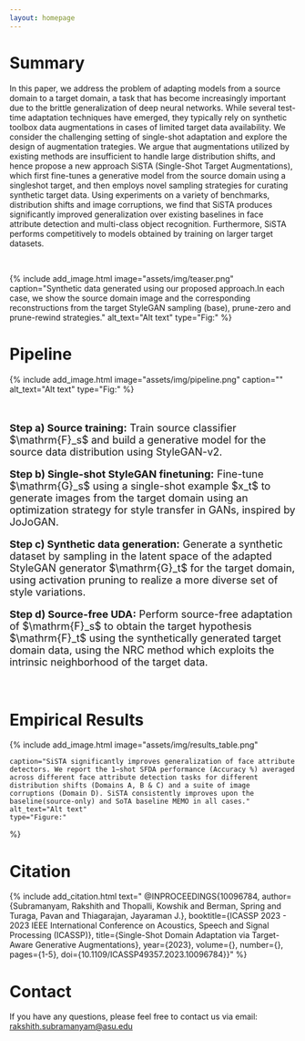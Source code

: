 ```yaml
---
layout: homepage
---
```


# Summary

In this paper, we address the problem of adapting models from a source domain to a target domain, a task that has become increasingly important due to the brittle generalization of deep neural networks. While several test-time adaptation techniques have emerged, they typically rely on synthetic toolbox data augmentations in cases of limited target data availability. We consider the challenging setting of single-shot adaptation and explore the design of augmentation trategies. We argue that augmentations utilized by existing methods are insufficient to handle large distribution shifts, and hence propose a new approach SiSTA (Single-Shot Target Augmentations), which first fine-tunes a generative model from the source domain using a singleshot target, and then employs novel sampling strategies for curating synthetic target data. Using
experiments on a variety of benchmarks, distribution shifts and image corruptions, we find that SiSTA produces significantly improved generalization over existing baselines in face attribute detection and multi-class object recognition. Furthermore, SiSTA performs competitively to models obtained by training on larger target datasets.


<br>

{% include add_image.html 
    image="assets/img/teaser.png"
    caption="Synthetic data generated using our proposed approach.In each case, we show the source domain image and the corresponding reconstructions from the target StyleGAN sampling (base), prune-zero and prune-rewind strategies." 
    alt_text="Alt text" 
    type="Fig:" 
%}

# Pipeline

{% include add_image.html 
    image="assets/img/pipeline.png"
    caption="" 
    alt_text="Alt text" 
    type="Fig:" 
%}

<br>

<div style="font-size:18px">
  <p><strong>Step a) Source training:</strong> Train source classifier $\mathrm{F}_s$ and build a generative model for the source data distribution using StyleGAN-v2.</p>

  <p><strong>Step b) Single-shot StyleGAN finetuning:</strong> Fine-tune $\mathrm{G}_s$ using a single-shot example $x_t$ to generate images from the target domain using an optimization strategy for style transfer in GANs, inspired by JoJoGAN.</p>

  <p><strong>Step c) Synthetic data generation:</strong> Generate a synthetic dataset by sampling in the latent space of the adapted StyleGAN generator $\mathrm{G}_t$ for the target domain, using activation pruning to realize a more diverse set of style variations.</p>

  <p><strong>Step d) Source-free UDA:</strong> Perform source-free adaptation of $\mathrm{F}_s$ to obtain the target hypothesis $\mathrm{F}_t$ using the synthetically generated target domain data, using the NRC method which exploits the intrinsic neighborhood of the target data.</p>
</div>

<br>


# Empirical Results


{% include add_image.html 
    image="assets/img/results_table.png"


    caption="SiSTA significantly improves generalization of face attribute detectors. We report the 1−shot SFDA performance (Accuracy %) averaged across different face attribute detection tasks for different distribution shifts (Domains A, B & C) and a suite of image corruptions (Domain D). SiSTA consistently improves upon the baseline(source-only) and SoTA baseline MEMO in all cases." 
    alt_text="Alt text" 
    type="Figure:" 
%}

# Citation

{% include add_citation.html text="
  @INPROCEEDINGS{10096784,
  author={Subramanyam, Rakshith and Thopalli, Kowshik and Berman, Spring and Turaga, Pavan and Thiagarajan, Jayaraman J.},
  booktitle={ICASSP 2023 - 2023 IEEE International Conference on Acoustics, Speech and Signal Processing (ICASSP)}, 
  title={Single-Shot Domain Adaptation via Target-Aware Generative Augmentations}, 
  year={2023},
  volume={},
  number={},
  pages={1-5},
  doi={10.1109/ICASSP49357.2023.10096784}}" %}

# Contact

If you have any questions, please feel free to contact us via email: rakshith.subramanyam@asu.edu